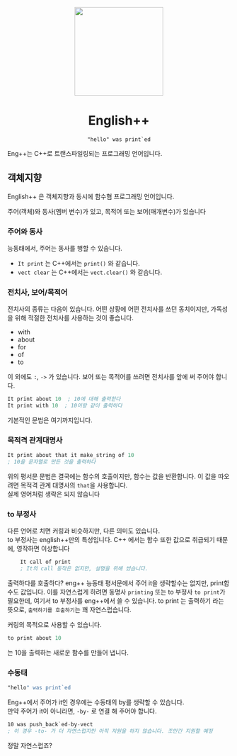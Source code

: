 <p align=center>
<img src="http://engplus.herokuapp.com/enpp.png" width=200/>
<h1 align=center>English++</h1>
<pre align=center><code>"hello" was print`ed</code></pre>
</p>
Eng++는 C++로 트랜스파일링되는 프로그래밍 언어입니다.

## 객체지향
English++ 은 객체지향과 동시에 함수혐 프로그래밍 언어입니다.

주어(객체)와 동사(멤버 변수)가 있고, 목적어 또는 보어(매개변수)가 있습니다

### 주어와 동사
능동태에서, 주어는 동사를 행할 수 있습니다.

- `It print` 는 C++에서는 `print()` 와 같습니다.  
- `vect clear` 는 C++에서는 `vect.clear()` 와 같습니다.

### 전치사, 보어/목적어
전치사의 종류는 다음이 있습니다. 어떤 상황에 어떤 전치사를 쓰던 동치이지만, 가독성을 위해 적절한 전치사를 사용하는 것이 좋습니다.
- with
- about
- for
- of
- to

이 외에도 `:`, `->` 가 있습니다. 
보어 또는 목적어를 쓰려면 전치사를 앞에 써 주어야 합니다.

```asm
It print about 10  ; 10에 대해 출력한다
It print with 10  ; 10이랑 같이 출력하다
```

기본적인 문법은 여기까지입니다.

### 목적격 관계대명사
```asm
It print about that it make_string of 10
; 10을 문자열로 만든 것을 출력하다
```

위의 평서문 문법은 결국에는 함수의 호출이지만, 함수는 값을 반환합니다. 이 값을 따오려면 목적격 관계 대명사의 `that`을 사용합니다.  
실제 영어처럼 생략은 되지 않습니다

### to 부정사
다른 언어로 치면 커링과 비슷하지만, 다른 의미도 있습니다.  
to 부정사는 english++만의 특성입니다. C++ 에서는 함수 또한 값으로 취급되기 때문에, 영작하면 이상합니다
```asm
    It call of print
    ; It의 call 동작은 없지만, 설명을 위해 썼습니다.
```
    
출력하다를 호출하다? eng++ 능동태 평서문에서 주어 it을 생략할수는 없지만, print함수도 값입니다.
이를 자연스럽게 하려면 동명사 `printing` 또는 to 부정사 `to print`가 필요한데, 여기서 to 부정사를 eng++에서 쓸 수 있습니다. to print 는 출력하기 라는 뜻으로, `출력하기를 호출하기`는 꽤 자연스럽습니다.

커링의 목적으로 사용할 수 있습니다.

```asm
to print about 10
```

는 10을 출력하는 새로운 함수를 만들어 냅니다.

### 수동태
```asm
"hello" was print`ed
```
Eng++에서 주어가 it인 경우에는 수동태의 by를 생략할 수 있습니다.  
만약 주어가 it이 아니라면, `-by-` 로 연결 해 주어야 합니다.
```asm
10 was push_back`ed-by-vect
; 이 경우 -to- 가 더 자연스럽지만 아직 지원을 하지 않습니다. 조만간 지원할 예정
```

정말 자연스럽죠?
